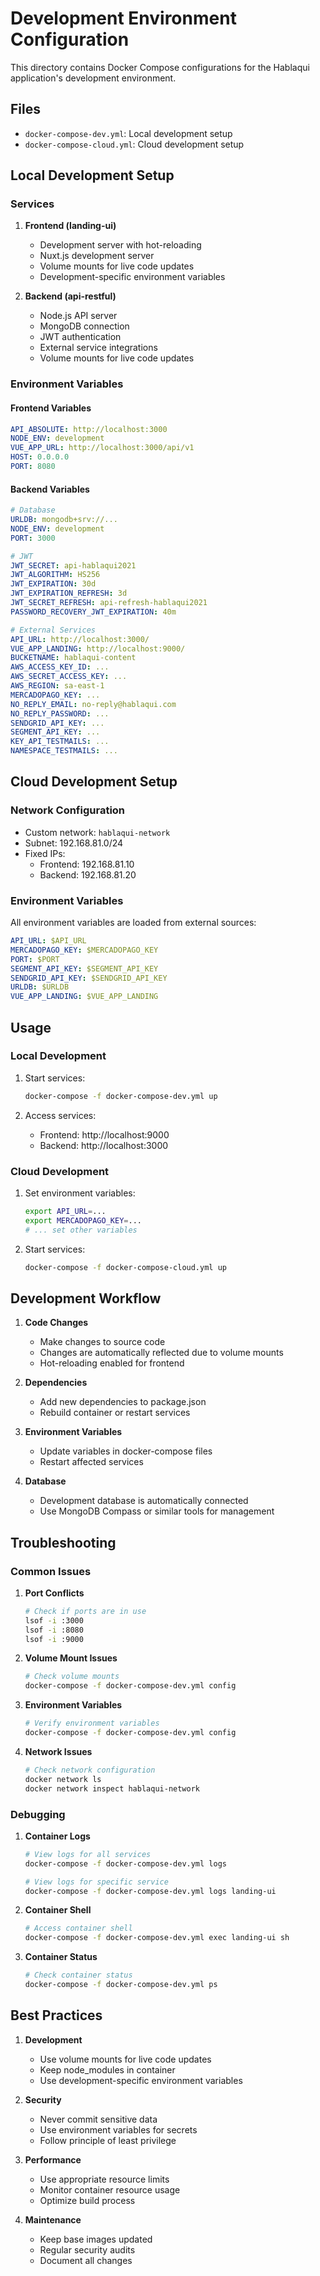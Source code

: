 # Development Environment Configuration

This directory contains Docker Compose configurations for the Hablaqui application's development environment.

## Files

- `docker-compose-dev.yml`: Local development setup
- `docker-compose-cloud.yml`: Cloud development setup

## Local Development Setup

### Services

1. **Frontend (landing-ui)**
   - Development server with hot-reloading
   - Nuxt.js development server
   - Volume mounts for live code updates
   - Development-specific environment variables

2. **Backend (api-restful)**
   - Node.js API server
   - MongoDB connection
   - JWT authentication
   - External service integrations
   - Volume mounts for live code updates

### Environment Variables

#### Frontend Variables
```yaml
API_ABSOLUTE: http://localhost:3000
NODE_ENV: development
VUE_APP_URL: http://localhost:3000/api/v1
HOST: 0.0.0.0
PORT: 8080
```

#### Backend Variables
```yaml
# Database
URLDB: mongodb+srv://...
NODE_ENV: development
PORT: 3000

# JWT
JWT_SECRET: api-hablaqui2021
JWT_ALGORITHM: HS256
JWT_EXPIRATION: 30d
JWT_EXPIRATION_REFRESH: 3d
JWT_SECRET_REFRESH: api-refresh-hablaqui2021
PASSWORD_RECOVERY_JWT_EXPIRATION: 40m

# External Services
API_URL: http://localhost:3000/
VUE_APP_LANDING: http://localhost:9000/
BUCKETNAME: hablaqui-content
AWS_ACCESS_KEY_ID: ...
AWS_SECRET_ACCESS_KEY: ...
AWS_REGION: sa-east-1
MERCADOPAGO_KEY: ...
NO_REPLY_EMAIL: no-reply@hablaqui.com
NO_REPLY_PASSWORD: ...
SENDGRID_API_KEY: ...
SEGMENT_API_KEY: ...
KEY_API_TESTMAILS: ...
NAMESPACE_TESTMAILS: ...
```

## Cloud Development Setup

### Network Configuration

- Custom network: `hablaqui-network`
- Subnet: 192.168.81.0/24
- Fixed IPs:
  - Frontend: 192.168.81.10
  - Backend: 192.168.81.20

### Environment Variables

All environment variables are loaded from external sources:
```yaml
API_URL: $API_URL
MERCADOPAGO_KEY: $MERCADOPAGO_KEY
PORT: $PORT
SEGMENT_API_KEY: $SEGMENT_API_KEY
SENDGRID_API_KEY: $SENDGRID_API_KEY
URLDB: $URLDB
VUE_APP_LANDING: $VUE_APP_LANDING
```

## Usage

### Local Development

1. Start services:
   ```bash
   docker-compose -f docker-compose-dev.yml up
   ```

2. Access services:
   - Frontend: http://localhost:9000
   - Backend: http://localhost:3000

### Cloud Development

1. Set environment variables:
   ```bash
   export API_URL=...
   export MERCADOPAGO_KEY=...
   # ... set other variables
   ```

2. Start services:
   ```bash
   docker-compose -f docker-compose-cloud.yml up
   ```

## Development Workflow

1. **Code Changes**
   - Make changes to source code
   - Changes are automatically reflected due to volume mounts
   - Hot-reloading enabled for frontend

2. **Dependencies**
   - Add new dependencies to package.json
   - Rebuild container or restart services

3. **Environment Variables**
   - Update variables in docker-compose files
   - Restart affected services

4. **Database**
   - Development database is automatically connected
   - Use MongoDB Compass or similar tools for management

## Troubleshooting

### Common Issues

1. **Port Conflicts**
   ```bash
   # Check if ports are in use
   lsof -i :3000
   lsof -i :8080
   lsof -i :9000
   ```

2. **Volume Mount Issues**
   ```bash
   # Check volume mounts
   docker-compose -f docker-compose-dev.yml config
   ```

3. **Environment Variables**
   ```bash
   # Verify environment variables
   docker-compose -f docker-compose-dev.yml config
   ```

4. **Network Issues**
   ```bash
   # Check network configuration
   docker network ls
   docker network inspect hablaqui-network
   ```

### Debugging

1. **Container Logs**
   ```bash
   # View logs for all services
   docker-compose -f docker-compose-dev.yml logs

   # View logs for specific service
   docker-compose -f docker-compose-dev.yml logs landing-ui
   ```

2. **Container Shell**
   ```bash
   # Access container shell
   docker-compose -f docker-compose-dev.yml exec landing-ui sh
   ```

3. **Container Status**
   ```bash
   # Check container status
   docker-compose -f docker-compose-dev.yml ps
   ```

## Best Practices

1. **Development**
   - Use volume mounts for live code updates
   - Keep node_modules in container
   - Use development-specific environment variables

2. **Security**
   - Never commit sensitive data
   - Use environment variables for secrets
   - Follow principle of least privilege

3. **Performance**
   - Use appropriate resource limits
   - Monitor container resource usage
   - Optimize build process

4. **Maintenance**
   - Keep base images updated
   - Regular security audits
   - Document all changes 